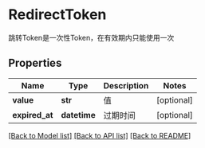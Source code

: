 # RedirectToken
跳转Token是一次性Token，在有效期内只能使用一次

## Properties
Name | Type | Description | Notes
------------ | ------------- | ------------- | -------------
**value** | **str** | 值 | [optional] 
**expired_at** | **datetime** | 过期时间 | [optional] 

[[Back to Model list]](../README.md#documentation-for-models) [[Back to API list]](../README.md#documentation-for-api-endpoints) [[Back to README]](../README.md)

